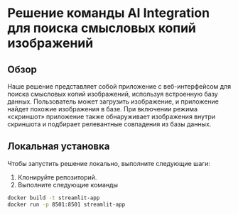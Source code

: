 # Решение команды AI Integration для поиска смысловых копий изображений 
## Обзор 
Наше решение представляет собой приложение с веб-интерфейсом для поиска смысловых копий изображений, используя встроенную базу данных. Пользователь может загрузить изображение, и приложение найдет похожие изображения в базе. При включении режима «скриншот» приложение также обнаруживает изображения внутри скриншота и подбирает релевантные совпадения из базы данных.

## Локальная установка
Чтобы запустить решение локально, выполните следующие шаги:
1. Клонируйте репозиторий.
2. Выполните следующие команды
 ```bash
docker build -t streamlit-app
docker run -p 8501:8501 streamlit-app
```
